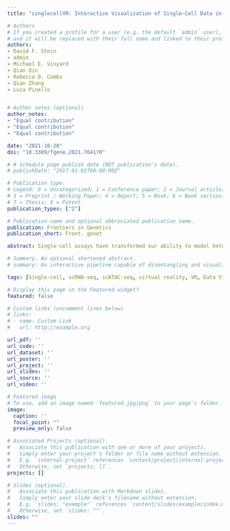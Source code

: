 ```yaml
---
title: "singlecellVR: Interactive Visualization of Single-Cell Data in Virtual Reality"

# Authors
# If you created a profile for a user (e.g. the default `admin` user), write the username (folder name) here 
# and it will be replaced with their full name and linked to their profile.
authors:
- David F. Stein
- admin
- Michael E. Vinyard
- Qian Qin
- Rebecca D. Combs
- Qian Zhang
- Luca Pinello


# Author notes (optional)
author_notes:
- "Equal contribution"
- "Equal contribution"
- "Equal contribution"

date: "2021-10-28"
doi: "10.3389/fgene.2021.764170"

# # Schedule page publish date (NOT publication's date).
# publishDate: "2017-01-01T00:00:00Z"

# Publication type.
# Legend: 0 = Uncategorized; 1 = Conference paper; 2 = Journal article;
# 3 = Preprint / Working Paper; 4 = Report; 5 = Book; 6 = Book section;
# 7 = Thesis; 8 = Patent
publication_types: ["2"]

# Publication name and optional abbreviated publication name.
publication: Frontiers in Genetics
publication_short: Front. genet

abstract: Single-cell assays have transformed our ability to model heterogeneity within cell populations. As these assays have advanced in their ability to measure various aspects of molecular processes in cells, computational methods to analyze and meaningfully visualize such data have required matched innovation. Independently, Virtual Reality (VR) has recently emerged as a powerful technology to dynamically explore complex data and shows promise for adaptation to challenges in single-cell data visualization. However, adopting VR for single-cell data visualization has thus far been hindered by expensive prerequisite hardware or advanced data preprocessing skills. To address current shortcomings, we present singlecellVR, a user-friendly web application for visualizing single-cell data, designed for cheap and easily available virtual reality hardware (e.g., Google Cardboard, ∼$8). singlecellVR can visualize data from a variety of sequencing-based technologies including transcriptomic, epigenomic, and proteomic data as well as combinations thereof. Analysis modalities supported include approaches to clustering as well as trajectory inference and visualization of dynamical changes discovered through modelling RNA velocity. We provide a companion software package, scvr to streamline data conversion from the most widely-adopted single-cell analysis tools as well as a growing database of pre-analyzed datasets to which users can contribute.

# Summary. An optional shortened abstract.
# summary: An interactive pipeline capable of disentangling and visualizing complex branching trajectories from both single-cell transcriptomic and epigenomic data.

tags: [Single-cell, scRNA-seq, scATAC-seq, virtual reality, VR, Data Visualization, Clustering, Trajectory Inference, Velocity]

# Display this page in the Featured widget?
featured: false

# Custom links (uncomment lines below)
# links:
# - name: Custom Link
#   url: http://example.org

url_pdf: ''
url_code: ''
url_dataset: ''
url_poster: ''
url_project: ''
url_slides: ''
url_source: ''
url_video: ''

# Featured image
# To use, add an image named `featured.jpg/png` to your page's folder. 
image:
  caption: ''
  focal_point: ""
  preview_only: false

# Associated Projects (optional).
#   Associate this publication with one or more of your projects.
#   Simply enter your project's folder or file name without extension.
#   E.g. `internal-project` references `content/project/internal-project/index.md`.
#   Otherwise, set `projects: []`.
projects: []

# Slides (optional).
#   Associate this publication with Markdown slides.
#   Simply enter your slide deck's filename without extension.
#   E.g. `slides: "example"` references `content/slides/example/index.md`.
#   Otherwise, set `slides: ""`.
slides: ""
---
```


<!-- {{% callout note %}}
Click the *Cite* button above to demo the feature to enable visitors to import publication metadata into their reference management software.
{{% /callout %}}

{{% callout note %}}
Create your slides in Markdown - click the *Slides* button to check out the example.
{{% /callout %}}

Supplementary notes can be added here, including [code, math, and images](https://wowchemy.com/docs/writing-markdown-latex/). -->
